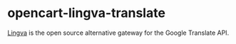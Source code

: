 # opencart-lingva-translate

[Lingva](https://github.com/thedaviddelta/lingva-translate) is the open source alternative gateway for the Google Translate API.

